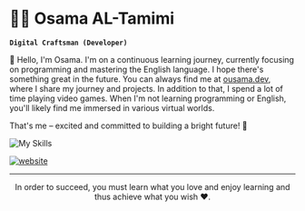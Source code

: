 # 🏄‍♂️ Osama AL-Tamimi

**`Digital Craftsman (Developer)`**

👋 Hello, I'm Osama. I'm on a continuous learning journey, currently focusing on programming and mastering the English language. I hope there's something great in the future.
You can always find me at [ousama.dev](https://ousama.dev/), where I share my journey and projects. In addition to that, I spend a lot of time playing video games. When I'm not learning programming or English, you'll likely find me immersed in various virtual worlds.

That's me – excited and committed to building a bright future! 🚀

<img alt="My Skills" title="My Skills" src="https://skillicons.dev/icons?i=js,react,nodejs,nextjs,git,tailwind,postgres,mysql,py,docker,postman,figma,html,css&perline=8"></img>

<div>
<!-- <a href="https://url.ousama.dev/youtube"><img alt="youtube subscribers" title="Subscribe to my YouTube channel" src="https://img.shields.io/youtube/channel/subscribers/UCfl7e6yFtA6hkV29JfIOoLw?style=for-the-badge&logo=youtube&logoColor=white&label=SUBSCRIBE&labelColor=CE4630"/></a> 
<a href="https://url.ousama.dev/discord"><img alt="discord online" title="Join our community on Discord" src="https://img.shields.io/discord/699953441862320158?style=for-the-badge&logo=discord&logoColor=white&label=discord&labelColor=434cba&color=5865F2"/></a> -->
<a href="https://ousama.dev/"><img alt="website" title="My website" src="https://img.shields.io/badge/website-236ad3?style=for-the-badge&logo=aiohttp&labelColor=%232C5BB4"/></a>
</div>

---

<div align="center">
  <p>In order to succeed, you must learn what you love and enjoy learning and thus achieve what you wish ❤️.</p>
</div>
